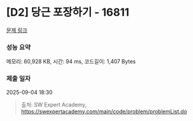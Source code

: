 # [D2] 당근 포장하기 - 16811 

[문제 링크](https://swexpertacademy.com/main/code/problem/problemDetail.do?contestProbId=AYamNLoKGSgDFAVx) 

### 성능 요약

메모리: 60,928 KB, 시간: 94 ms, 코드길이: 1,407 Bytes

### 제출 일자

2025-09-04 18:30



> 출처: SW Expert Academy, https://swexpertacademy.com/main/code/problem/problemList.do